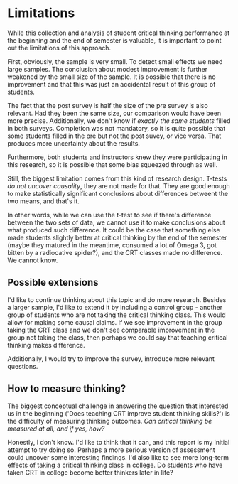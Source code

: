 # Limitations

While this collection and analysis of student critical thinking performance at the beginning and the end of semester is valuable, it is important to point out the limitations of this approach.

First, obviously, the sample is very small. To detect small effects we need large samples. The conclusion about modest improvement is further weakened by the small size of the sample. It is possible that there is no improvement and that this was just an accidental result of this group of students. 

The fact that the post survey is half the size of the pre survey is also relevant. Had they been the same size, our comparison would have been more precise. Additionally, we don't know if *exactly the same students* filled in both surveys. Completion was not mandatory, so it is quite possible that some students filled in the pre but not the post suvey, or vice versa. That produces more uncertainty about the results.

Furthermore, both students and instructors knew they were participating in this research, so it is possible that some bias squeezed through as well.

Still, the biggest limitation comes from this kind of research design. T-tests *do not uncover causality*, they are not made for that. They are good enough to make statistically significant conclusions about differences betweent the two means, and that's it. 

In other words, while we can use the t-test to see if there's difference between the two sets of data, we cannot use it to make conclusions about what produced such difference. It could be the case that something else made students slightly better at critical thinking by the end of the semester (maybe they matured in the meantime, consumed a lot of Omega 3, got bitten by a radiocative spider?), and the CRT classes made no difference. We cannot know.

## Possible extensions

I'd like to continue thinking about this topic and do more research. Besides a larger sample, I'd like to extend it by including a control group - another group of students who are not taking the critical thinking class. This would allow for making some causal claims. If we see improvement in the group taking the CRT class and we don't see comparable improvement in the group not taking the class, then perhaps we could say that teaching critical thinking makes difference.

Additionally, I would try to improve the survey, introduce more relevant questions.

## How to measure thinking?

The biggest conceptual challenge in answering the question that interested us in the beginning ('Does teaching CRT improve student thinking skills?') is the difficulty of measuring thinking outcomes. *Can critical thinking be measured at all, and if yes, how?*

Honestly, I don't know. I'd like to think that it can, and this report is my initial attempt to try doing so. Perhaps a more serious version of assessment could uncover some interesting findings. I'd also like to see more long-term effects of taking a critical thinking class in college. Do students who have taken CRT in college become better thinkers later in life?